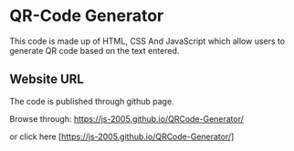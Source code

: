 # QR-Code Generator

This code is made up of HTML, CSS And JavaScript which allow users to generate QR code based on the text entered. 


## Website URL 

The code is published through github page. 

Browse through:  https://js-2005.github.io/QRCode-Generator/

or click here [https://js-2005.github.io/QRCode-Generator/]
